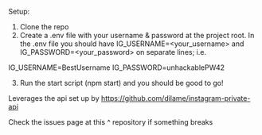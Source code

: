 Setup:

1. Clone the repo
2. Create a .env file with your username & password at the project root. In the .env file you should have IG_USERNAME=<your_username> and IG_PASSWORD=<your_password> on separate lines; i.e.

  IG_USERNAME=BestUsername
  IG_PASSWORD=unhackablePW42

3. Run the start script (npm start) and you should be good to go!

Leverages the api set up by https://github.com/dilame/instagram-private-api

Check the issues page at this ^ repository if something breaks

